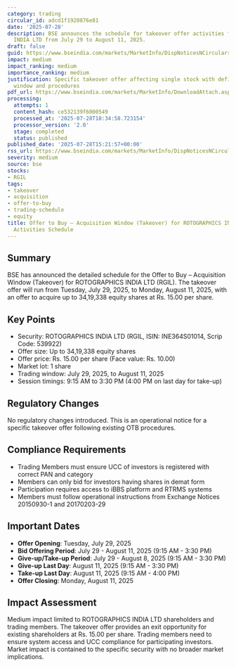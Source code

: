 ```yaml
---
category: trading
circular_id: adcd1f1920876e81
date: '2025-07-28'
description: BSE announces the schedule for takeover offer activities for ROTOGRAPHICS
  INDIA LTD from July 29 to August 11, 2025.
draft: false
guid: https://www.bseindia.com/markets/MarketInfo/DispNoticesNCirculars.aspx?Noticeid={3C548911-69EB-43C2-948D-06D988B84EE6}&noticeno=20250728-66&dt=07/28/2025&icount=66&totcount=68&flag=0
impact: medium
impact_ranking: medium
importance_ranking: medium
justification: Specific takeover offer affecting single stock with defined trading
  window and procedures
pdf_url: https://www.bseindia.com/markets/MarketInfo/DownloadAttach.aspx?id=20250728-66&attachedId=
processing:
  attempts: 1
  content_hash: ce532139f6000549
  processed_at: '2025-07-28T18:34:58.723154'
  processor_version: '2.0'
  stage: completed
  status: published
published_date: '2025-07-28T15:21:57+00:00'
rss_url: https://www.bseindia.com/markets/MarketInfo/DispNoticesNCirculars.aspx?Noticeid={3C548911-69EB-43C2-948D-06D988B84EE6}&noticeno=20250728-66&dt=07/28/2025&icount=66&totcount=68&flag=0
severity: medium
source: bse
stocks:
- RGIL
tags:
- takeover
- acquisition
- offer-to-buy
- trading-schedule
- equity
title: Offer to Buy – Acquisition Window (Takeover) for ROTOGRAPHICS INDIA LTD - Live
  Activities Schedule
---
```


## Summary

BSE has announced the detailed schedule for the Offer to Buy – Acquisition Window (Takeover) for ROTOGRAPHICS INDIA LTD (RGIL). The takeover offer will run from Tuesday, July 29, 2025, to Monday, August 11, 2025, with an offer to acquire up to 34,19,338 equity shares at Rs. 15.00 per share.

## Key Points

- Security: ROTOGRAPHICS INDIA LTD (RGIL, ISIN: INE364S01014, Scrip Code: 539922)
- Offer size: Up to 34,19,338 equity shares
- Offer price: Rs. 15.00 per share (Face value: Rs. 10.00)
- Market lot: 1 share
- Trading window: July 29, 2025, to August 11, 2025
- Session timings: 9:15 AM to 3:30 PM (4:00 PM on last day for take-up)

## Regulatory Changes

No regulatory changes introduced. This is an operational notice for a specific takeover offer following existing OTB procedures.

## Compliance Requirements

- Trading Members must ensure UCC of investors is registered with correct PAN and category
- Members can only bid for investors having shares in demat form
- Participation requires access to iBBS platform and RTRMS systems
- Members must follow operational instructions from Exchange Notices 20150930-1 and 20170203-29

## Important Dates

- **Offer Opening**: Tuesday, July 29, 2025
- **Bid Offering Period**: July 29 - August 11, 2025 (9:15 AM - 3:30 PM)
- **Give-up/Take-up Period**: July 29 - August 8, 2025 (9:15 AM - 3:30 PM)
- **Give-up Last Day**: August 11, 2025 (9:15 AM - 3:30 PM)
- **Take-up Last Day**: August 11, 2025 (9:15 AM - 4:00 PM)
- **Offer Closing**: Monday, August 11, 2025

## Impact Assessment

Medium impact limited to ROTOGRAPHICS INDIA LTD shareholders and trading members. The takeover offer provides an exit opportunity for existing shareholders at Rs. 15.00 per share. Trading members need to ensure system access and UCC compliance for participating investors. Market impact is contained to the specific security with no broader market implications.